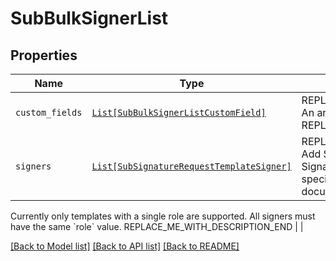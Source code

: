 # SubBulkSignerList



## Properties
Name | Type | Description | Notes
------------ | ------------- | ------------- | -------------
| `custom_fields` | [```List[SubBulkSignerListCustomField]```](SubBulkSignerListCustomField.md) | REPLACE_ME_WITH_DESCRIPTION_BEGIN An array of custom field values. REPLACE_ME_WITH_DESCRIPTION_END |  |
| `signers` | [```List[SubSignatureRequestTemplateSigner]```](SubSignatureRequestTemplateSigner.md) | REPLACE_ME_WITH_DESCRIPTION_BEGIN Add Signers to your Templated-based Signature Request. Allows the requester to specify editor options when a preparing a document.

Currently only templates with a single role are supported. All signers must have the same &#x60;role&#x60; value. REPLACE_ME_WITH_DESCRIPTION_END |  |

[[Back to Model list]](../README.md#documentation-for-models) [[Back to API list]](../README.md#documentation-for-api-endpoints) [[Back to README]](../README.md)

